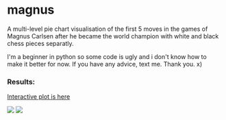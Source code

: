 # magnus
A multi-level pie chart visualisation of the first 5 moves in the games of Magnus Carlsen after he became the world champion with white and black chess pieces separatly.

I'm a beginner in python so some code is ugly and i don't know how to make it better for now. If you have any advice, text me. Thank you. x)


### Results:
[Interactive plot is here](https://chart-studio.plotly.com/~Musatov/1.embed)

<img src="White.jpeg"/>

<img src="Black.jpeg"/>

